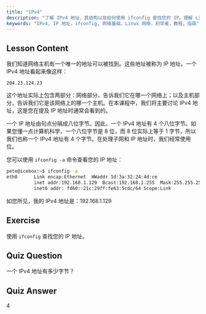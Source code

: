 ```yaml
---
title: "IPv4"
description: "了解 IPv4 地址、其结构以及如何使用 ifconfig 查找您的 IP。理解 Linux 初学者的网络基础知识。"
keywords: "IPv4, IP 地址，ifconfig, 网络基础，Linux 网络，初学者，教程，指南"
---
```


## Lesson Content

我们知道网络主机有一个唯一的地址可以被找到。这些地址被称为 IP 地址。一个 IPv4 地址看起来像这样：

```
204.23.124.23
```

这个地址实际上包含两部分：网络部分，告诉我们它在哪一个网络上；以及主机部分，告诉我们它是该网络上的哪一个主机。在本课程中，我们将主要讨论 IPv4 地址，这是您在提及 IP 地址时通常会看到的。

一个 IP 地址由句点分隔成八位字节。因此，一个 IPv4 地址有 4 个八位字节。如果您懂一点计算机科学，一个八位字节是 8 位，而 8 位实际上等于 1 字节，所以我们也称一个 IPv4 地址有 4 个字节。在处理子网和 IP 地址时，我们经常使用位。

您可以使用 `ifconfig -a` 命令查看您的 IP 地址：

```bash
pete@icebox:~$ ifconfig -a
eth0      Link encap:Ethernet  HWaddr 1d:3a:32:24:4d:ce
          inet addr:192.168.1.129  Bcast:192.168.1.255  Mask:255.255.255.0
          inet6 addr: fd60::21c:29ff:fe63:5cdc/64 Scope:Link
```

如您所见，我的 IPv4 地址是：192.168.1.129

## Exercise

使用 `ifconfig` 查找您的 IP 地址。

## Quiz Question

一个 IPv4 地址有多少字节？

## Quiz Answer

4
